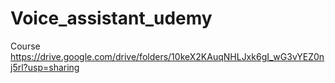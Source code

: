 # Voice_assistant_udemy
Course
https://drive.google.com/drive/folders/10keX2KAuqNHLJxk6gI_wG3vYEZ0nj5rl?usp=sharing
